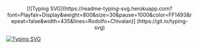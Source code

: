 <p align="center">
  [![Typing SVG](https://readme-typing-svg.herokuapp.com?font=Playfair+Display&weight=800&size=30&pause=1000&color=FF1493&repeat=false&width=435&lines=Rodolfo+Chivalan)]       (https://git.io/typing-svg)
</p>

[![Typing SVG](https://readme-typing-svg.herokuapp.com?font=Playfair+Display&weight=800&size=30&pause=1000&color=FF1493&width=435&lines=System+Engineering+Student)](https://git.io/typing-svg)
